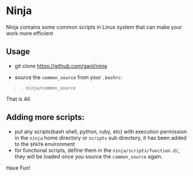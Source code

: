 # Ninja
Ninja contains some common scripts in Linux system that can make your work more efficient


## Usage

 * git clone https://github.com/gaol/ninja

 * source the `common_source` from your `.bashrc`:

> `. ninja/common_source`

That is All.

## Adding more scripts:

 * put any scripts(bash shell, python, ruby, etc) with execution permission in the `ninja` home directory or `scripts` sub directory, it has been added to the `$PATH` environment
 * for functional scripts, define them in the `ninja/scripts/function.d/`, they will be loaded once you source the `common_source` again.

Have Fun!
